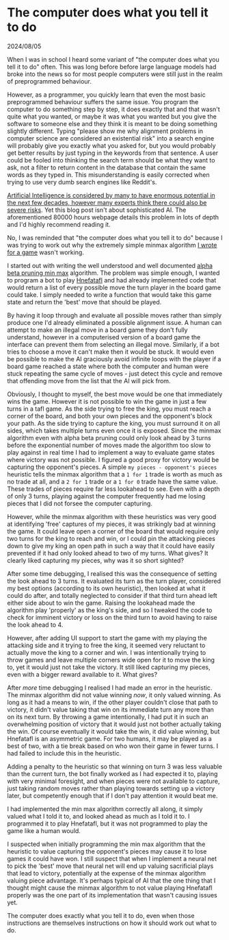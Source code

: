 # The computer does what you tell it to do
<p class = "article-date">2024/08/05</p>

When I was in school I heard some variant of "the computer does what you tell it to do" often. This was long before before large language models had broke into the news so for most people computers were still just in the realm of preprogrammed behaviour.

However, as a programmer, you quickly learn that even the most basic preprogrammed behaviour suffers the same issue. You program the computer to do something step by step, it does exactly that and that wasn't quite what you wanted, or maybe it was what you wanted but you give the software to someone else and they think it is meant to be doing something slightly different. Typing "please show me why alignment problems in computer science are considered an existential risk" into a search engine will probably give you exactly what you asked for, but you would probably get better results by just typing in the keywords from that sentence. A user could be fooled into thinking the search term should be what they want to ask, not a filter to return content in the database that contain the same words as they typed in. This misunderstanding is easily corrected when trying to use very dumb search engines like Reddit's.

[Artificial Intelligence is considered by many to have enormous potential in the next few decades, however many experts think there could also be severe risks](https://80000hours.org/problem-profiles/artificial-intelligence/). Yet this blog post isn't about sophisticated AI. The aforementioned 80000 hours webpage details this problem in lots of depth and I'd highly recommend reading it.

No, I was reminded that "the computer does what you tell it to do" because I was trying to work out why the extremely simple minmax algorithm [I wrote for a game](https://github.com/Skeletonxf/hnefatafl) wasn't working.

I started out with writing the well understood and well documented [alpha beta pruning min max](https://en.wikipedia.org/wiki/Alpha%e2%80%93beta_pruning) algorithm. The problem was simple enough, I wanted to program a bot to play [Hnefatafl](https://en.wikipedia.org/wiki/Tafl_games) and had already implemented code that would return a list of every possible move the turn player in the board game could take. I simply needed to write a function that would take this game state and return the 'best' move that should be played.

By having it loop through and evaluate all possible moves rather than simply produce one I'd already eliminated a possible alignment issue. A human can attempt to make an illegal move in a board game they don't fully understand, however in a computerised version of a board game the interface can prevent them from selecting an illegal move. Similarly, if a bot tries to choose a move it can't make then it would be stuck. It would even be possible to make the AI graciously avoid infinite loops with the player if a board game reached a state where both the computer and human were stuck repeating the same cycle of moves - just detect this cycle and remove that offending move from the list that the AI will pick from.

Obviously, I thought to myself, the best move would be one that immediately wins the game. However it is not possible to win the game in just a few turns in a tafl game. As the side trying to free the king, you must reach a corner of the board, and both your own pieces and the opponent's block your path. As the side trying to capture the king, you must surround it on all sides, which takes multiple turns even once it is exposed. Since the minmax algorithm even with alpha beta pruning could only look ahead by 3 turns before the exponential number of moves made the algorithm too slow to play against in real time I had to implement a way to evaluate game states where victory was not possible. I figured a good proxy for victory would be capturing the opponent's pieces. A simple `my pieces - opponent's pieces` heuristic tells the minmax algorithm that a `1 for 1` trade is worth as much as no trade at all, and a `2 for 1` trade or a `1 for 0` trade have the same value. These trades of pieces require far less lookahead to see. Even with a depth of only 3 turns, playing against the computer frequently had me losing pieces that I did not forsee the computer capturing.

However, while the minmax algorithm with these heuristics was very good at identifying 'free' captures of my pieces, it was strikingly bad at winning the game. It could leave open a corner of the board that would require only two turns for the king to reach and win, or I could pin the attacking pieces down to give my king an open path in such a way that it could have easily prevented if it had only looked ahead to two of my turns. What gives? It clearly liked capturing my pieces, why was it so short sighted?

After some time debugging, I realised this was the consequence of setting the look ahead to 3 turns. It evaluated its turn as the turn player, considered my best options (according to its own heuristic), then looked at what it could do after, and totally neglected to consider if that third turn ahead left either side about to win the game. Raising the lookahead made the algorithm play 'properly' as the king's side, and so I  tweaked the code to check for imminent victory or loss on the third turn to avoid having to raise the look ahead to 4.

However, after adding UI support to start the game with my playing the attacking side and it trying to free the king, it seemed very reluctant to actually move the king to a corner and win. I was intentionally trying to throw games and leave multiple corners wide open for it to move the king to, yet it would just not take the victory. It still liked capturing my pieces, even with a bigger reward available to it. What gives?

After *more* time debugging I realised I had made an error in the heuristic. The minmax algorithm did not value winning *now*, it only valued winning. As long as it had a means to win, if the other player couldn't close that path to victory, it didn't value taking that win on its immediate turn any more than on its next turn. By throwing a game intentionally, I had put it in such an overwhelming position of victory that it would just not bother actually taking the win. Of course eventually it would take the win, it did value *winning*, but Hnefatafl is an asymmetric game. For two humans, it may be played as a best of two, with a tie break based on who won their game in fewer turns. I had failed to include this in the heuristic.

Adding a penalty to the heuristic so that winning on turn 3 was less valuable than the current turn, the bot finally worked as I had expected it to, playing with very minimal foresight, and when pieces were not available to capture, just taking random moves rather than playing towards setting up a victory later, but competently enough that if I don't pay attention it would beat me.

I had implemented the min max algorithm correctly all along, it simply valued what I told it to, and looked ahead as much as I told it to. I programmed it to play Hnefatafl, but it was not programmed to play the game like a human would.

I suspected when initially programming the min max algorithm that the heuristic to value capturing the opponent's pieces may cause it to lose games it could have won. I still suspect that when I implement a neural net to pick the 'best' move that neural net will end up valuing sacrificial plays that lead to victory, potentially at the expense of the minmax algorithm valuing piece advantage. It's perhaps typical of AI that the one thing that I thought might cause the minmax algorithm to not value playing Hnefatafl properly was the one part of its implementation that wasn't causing issues yet.

The computer does exactly what you tell it to do, even when those instructions are themselves instructions on how it should work out what to do.
